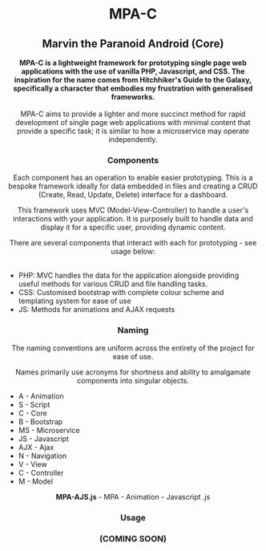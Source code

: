 <div align="center">

# MPA-C
## Marvin the Paranoid Android (Core)


<b>MPA-C is a lightweight framework for prototyping single page web applications with the use of vanilla PHP, Javascript, and CSS. The inspiration for the name comes from Hitchhiker's Guide to the Galaxy, specifically a character that embodies my frustration with generalised frameworks.</b>
<br>
<br>
MPA-C aims to provide a lighter and more succinct method for rapid development of single page web applications with minimal content that provide a specific task; it is similar to how a microservice may operate independently.


### Components 

Each component has an operation to enable easier prototyping. This is a bespoke framework ideally for data embedded in files and creating a CRUD (Create, Read, Update, Delete) interface for a dashboard. 

This framework uses MVC (Model-View-Controller) to handle a user's interactions with your application. It is purposely built to handle data and display it for a specific user, providing dynamic content. 

There are several components that interact with each for prototyping - see usage below: 
<br>
<br>
<div align="left">

- PHP: MVC handles the data for the application alongside providing useful methods for various CRUD and file handling tasks. 
- CSS: Customised bootstrap with complete colour scheme and templating system for ease of use 
- JS: Methods for animations and AJAX requests

</div>


### Naming

The naming conventions are uniform across the entirety of the project for ease of use. 

Names primarily use acronyms for shortness and ability to amalgamate components into singular objects. 

<div align="left">

- A - Animation 
- S - Script
- C - Core 
- B - Bootstrap 
- MS - Microservice 
- JS - Javascript
- AJX - Ajax
- N - Navigation 
- V - View 
- C - Controller 
- M - Model 

</div> 

<b>MPA-AJS.js</b> - MPA - Animation - Javascript .js


### Usage 
### (COMING SOON)

</div>
